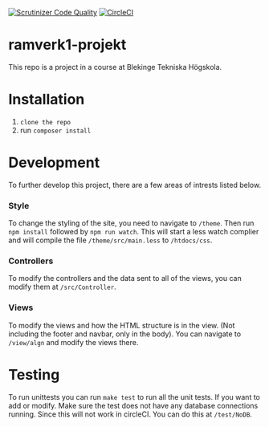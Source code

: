 [![Scrutinizer Code Quality](https://scrutinizer-ci.com/g/AlexanderGranhof/ramverk1-projekt/badges/quality-score.png?b=master)](https://scrutinizer-ci.com/g/AlexanderGranhof/ramverk1-projekt/?branch=master)
[![CircleCI](https://circleci.com/gh/AlexanderGranhof/ramverk1-projekt.svg?style=svg)](https://circleci.com/gh/AlexanderGranhof/ramverk1-projekt)

# ramverk1-projekt
This repo is a project in a course at Blekinge Tekniska Högskola.

# Installation
1. `clone the repo`
2. run `composer install`

# Development
To further develop this project, there are a few areas of intrests listed below.

### Style
To change the styling of the site, you need to navigate to `/theme`. Then run `npm install` followed by `npm run watch`. This will start a less watch complier and will compile the file `/theme/src/main.less` to `/htdocs/css`.

### Controllers
To modify the controllers and the data sent to all of the views, you can modify them at `/src/Controller`.

### Views
To modify the views and how the HTML structure is in the view. (Not including the footer and navbar, only in the body). You can navigate to `/view/algn` and modify the views there.

# Testing
To run unittests you can run `make test` to run all the unit tests. If you want to add or modify. Make sure the test does not have any database connections running. Since this will not work in circleCI. You can do this at `/test/NoDB`.
